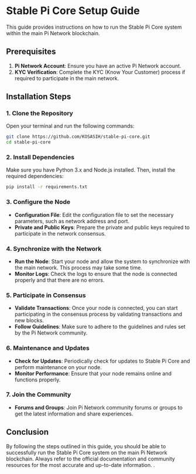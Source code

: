 # Stable Pi Core Setup Guide

This guide provides instructions on how to run the Stable Pi Core system within the main Pi Network blockchain.

## Prerequisites

1. **Pi Network Account**: Ensure you have an active Pi Network account.
2. **KYC Verification**: Complete the KYC (Know Your Customer) process if required to participate in the main network.

## Installation Steps

### 1. Clone the Repository

Open your terminal and run the following commands:

```bash
git clone https://github.com/KOSASIH/stable-pi-core.git
cd stable-pi-core
```

### 2. Install Dependencies

Make sure you have Python 3.x and Node.js installed. Then, install the required dependencies:

```bash
pip install -r requirements.txt
```

### 3. Configure the Node

- **Configuration File**: Edit the configuration file to set the necessary parameters, such as network address and port.
- **Private and Public Keys**: Prepare the private and public keys required to participate in the network consensus.

### 4. Synchronize with the Network

- **Run the Node**: Start your node and allow the system to synchronize with the main network. This process may take some time.
- **Monitor Logs**: Check the logs to ensure that the node is connected properly and that there are no errors.

### 5. Participate in Consensus

- **Validate Transactions**: Once your node is connected, you can start participating in the consensus process by validating transactions and new blocks.
- **Follow Guidelines**: Make sure to adhere to the guidelines and rules set by the Pi Network community.

### 6. Maintenance and Updates

- **Check for Updates**: Periodically check for updates to Stable Pi Core and perform maintenance on your node.
- **Monitor Performance**: Ensure that your node remains online and functions properly.

### 7. Join the Community

- **Forums and Groups**: Join Pi Network community forums or groups to get the latest information and share experiences.

## Conclusion

By following the steps outlined in this guide, you should be able to successfully run the Stable Pi Core system on the main Pi Network blockchain. Always refer to the official documentation and community resources for the most accurate and up-to-date information.
.
